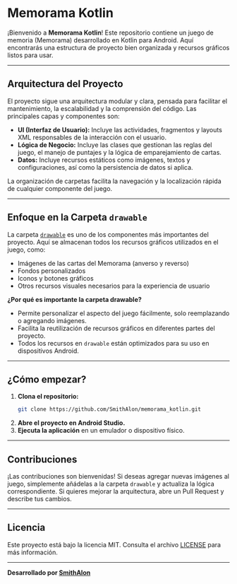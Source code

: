 # Memorama Kotlin

¡Bienvenido a **Memorama Kotlin**! Este repositorio contiene un juego de memoria (Memorama) desarrollado en Kotlin para Android. Aquí encontrarás una estructura de proyecto bien organizada y recursos gráficos listos para usar.

---

## Arquitectura del Proyecto

El proyecto sigue una arquitectura modular y clara, pensada para facilitar el mantenimiento, la escalabilidad y la comprensión del código. Las principales capas y componentes son:

- **UI (Interfaz de Usuario):** Incluye las actividades, fragmentos y layouts XML responsables de la interacción con el usuario.
- **Lógica de Negocio:** Incluye las clases que gestionan las reglas del juego, el manejo de puntajes y la lógica de emparejamiento de cartas.
- **Datos:** Incluye recursos estáticos como imágenes, textos y configuraciones, así como la persistencia de datos si aplica.

La organización de carpetas facilita la navegación y la localización rápida de cualquier componente del juego.

---

## Enfoque en la Carpeta `drawable`

La carpeta [`drawable`](./app/src/main/res/drawable) es uno de los componentes más importantes del proyecto. Aquí se almacenan todos los recursos gráficos utilizados en el juego, como:

- Imágenes de las cartas del Memorama (anverso y reverso)
- Fondos personalizados
- Iconos y botones gráficos
- Otros recursos visuales necesarios para la experiencia de usuario

**¿Por qué es importante la carpeta drawable?**
- Permite personalizar el aspecto del juego fácilmente, solo reemplazando o agregando imágenes.
- Facilita la reutilización de recursos gráficos en diferentes partes del proyecto.
- Todos los recursos en `drawable` están optimizados para su uso en dispositivos Android.

---

## ¿Cómo empezar?

1. **Clona el repositorio:**
   ```bash
   git clone https://github.com/SmithAlon/memorama_kotlin.git
   ```
2. **Abre el proyecto en Android Studio.**
3. **Ejecuta la aplicación** en un emulador o dispositivo físico.

---

## Contribuciones

¡Las contribuciones son bienvenidas! Si deseas agregar nuevas imágenes al juego, simplemente añádelas a la carpeta `drawable` y actualiza la lógica correspondiente. Si quieres mejorar la arquitectura, abre un Pull Request y describe tus cambios.

---

## Licencia

Este proyecto está bajo la licencia MIT. Consulta el archivo [LICENSE](LICENSE) para más información.

---

**Desarrollado por [SmithAlon](https://github.com/SmithAlon)**
